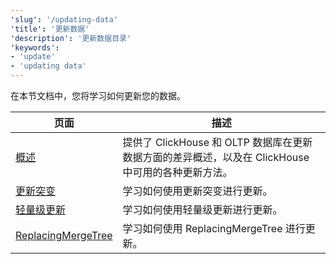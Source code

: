 ```yaml
---
'slug': '/updating-data'
'title': '更新数据'
'description': '更新数据目录'
'keywords':
- 'update'
- 'updating data'
---
```




在本节文档中，您将学习如何更新您的数据。

| 页面                                                                  | 描述                                                                                                                                                          |
|---------------------------------------------------------------------|-----------------------------------------------------------------------------------------------------------------------------------------------------------------|
| [概述](/updating-data/overview)                                   | 提供了 ClickHouse 和 OLTP 数据库在更新数据方面的差异概述，以及在 ClickHouse 中可用的各种更新方法。                                                                             |
| [更新突变](/managing-data/update_mutations)                     | 学习如何使用更新突变进行更新。                                                                                                                                  |
| [轻量级更新](/guides/developer/lightweight-update)                | 学习如何使用轻量级更新进行更新。                                                                                                                                |
| [ReplacingMergeTree](/guides/replacing-merge-tree)               | 学习如何使用 ReplacingMergeTree 进行更新。                                                                                                                   |
